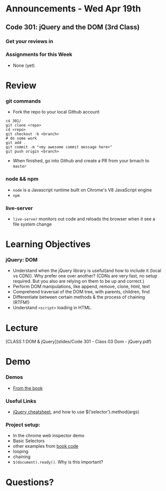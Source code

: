 # Announcements - Wed Apr 19th

## Code 301: jQuery and the DOM (3rd Class)

### Get your reviews in

### Assignments for this Week

* None (yet)

# Review

### git commands

* Fork the repo to your local Github account

```
cd 301/
git clone <repo>
cd <repo>
git checkout -b <branch>
# do some work
git add .
git commit -m "<my awesome commit message here>"
git push origin <branch>
```
* When finished, go into Github and create a PR from your brnach to `master`

### node && npm

* `node` is a Javascript runtime built on Chrome's V8 JavaScript engine
* `npm`


### live-server

* `live-server` monitors out code and reloads the browser when it see a file system change


# Learning Objectives

### jQuery: DOM
* Understand when the jQuery library is useful(and how to include it (local vs CDN)). Why prefer one over another? (CDNs are very fast, no setup required. But you also are relying on them to be up and correct.)
* Perform DOM manipulations, like append, remove, clone, html, text
* Comprehend traversal of the DOM tree, with parents, children, find
* Differentiate between certain methods & the process of chaining (RTFM!)
* Understand `<script>` loading in HTML.

# Lecture

[CLASS 1 DOM & jQuery](slides/Code 301 - Class 03 Dom - jQuery.pdf)


# Demo

### Demos
* [From the book](file:////Work/github.com/kbrumer/cfpdx-301night-spring-2017/lectures/02-jQuery-and-DOM/demos/c0)


### Useful Links
* [jQuery cheatsheet](https://oscarotero.com/jquery/), and how to use $(‘selector’).method(args)

### Project setup:
* In the chrome web inspector demo
* Basic Selectors
* other examples from [book code](http://javascriptbook.com/code/c07/)
* looping
* chaining
* `$(document).ready()`. Why is this important?


# Questions?





  






